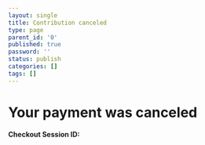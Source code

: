 ```yaml
---
layout: single
title: Contribution canceled
type: page
parent_id: '0'
published: true
password: ''
status: publish
categories: []
tags: []
---
```


<script src="https://js.stripe.com/v3/"></script>
<h1>Your payment was canceled</h1>
<h4>Checkout Session ID: <span id="session"></span></h4>
<script>
      var urlParams = new URLSearchParams(window.location.search);

      if (urlParams.has("session_id")) {
        document.getElementById("session").textContent = urlParams.get(
          "session_id"
        );
      }
</script>

